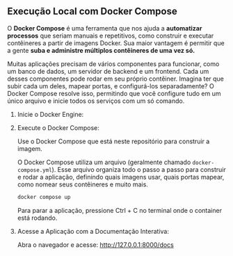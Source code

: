 ## Execução Local com Docker Compose

O **Docker Compose** é uma ferramenta que nos ajuda a **automatizar processos** que seriam manuais e repetitivos, como construir e executar contêineres a partir de imagens Docker. Sua maior vantagem é permitir que a gente **suba e administre múltiplos contêineres de uma vez só.**

Muitas aplicações precisam de vários componentes para funcionar, como um banco de dados, um servidor de backend e um frontend. Cada um desses componentes pode rodar em seu próprio contêiner. Imagina ter que subir cada um deles, mapear portas, e configurá-los separadamente? O Docker Compose resolve isso, permitindo que você configure tudo em um único arquivo e inicie todos os serviços com um só comando.

1. Inicie o Docker Engine:

2. Execute o Docker Compose:

   Use o Docker Compose que está neste repositório para construir a imagem.

   O Docker Compose utiliza um arquivo (geralmente chamado `docker-compose.yml`). Esse arquivo organiza todo o passo a passo para construir e rodar a aplicação,          definindo quais imagens usar, quais portas mapear, como nomear seus contêineres e muito mais.

    ```sh
    docker compose up
    ```

    Para parar a aplicação, pressione Ctrl + C no terminal onde o container está rodando.

3. Acesse a Aplicação com a Documentação Interativa:

   Abra o navegador e acesse: http://127.0.0.1:8000/docs
